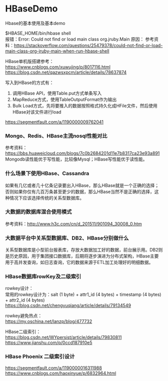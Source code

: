 # HBaseDemo
Hbase的基本使用及基本demo

$HBASE_HOME/bin/hbase shell<br/>
报错：Error: Could not find or load main class org.jruby.Main
原因：
参考资料：https://stackoverflow.com/questions/25479378/could-not-find-or-load-main-class-org-jruby-main-when-run-hbase-shell<br/>

HBase单机版搭建参考：<br/>
https://www.cnblogs.com/xuwujing/p/8017116.html<br/>
https://blog.csdn.net/qazwsxpcm/article/details/78637874<br/>

写入到HBase的方式有：
1) 调用HBase API，使用Table.put方式单条写入
2) MapReduce方式，使用TableOutputFormat作为输出
3) Bulk Load方式，先将要推入的数据按照格式持久化成HFile文件，然后使用HBase对该文件进行load

https://segmentfault.com/a/1190000009762041

### Mongo、Redis、HBase主流nosql性能对比
参考资料：https://bbs.huaweicloud.com/blogs/7c0b2684201d11e7b8317ca23e93a891
Mongodb读性能优于写性能，比较像Mysql；HBase写性能优于读性能。

### 什么场景下使用HBase、Cassandra
如果有几亿或者几十亿条记录要出入HBase，那么HBase就是一个正确的选择；否则如果你仅有几百万条甚至更少的数据，那么HBase当然不是正确的选择，这种情况下应该选择传统的关系型数据库。

### 大数据的数据库混合使用模式
参考资料：http://www.h3c.com/cn/d_201511/901094_30008_0.htm

### 大数据平台中关系型数据库、DB2、HBase分别做什么
关系型数据库是小型前台报表库，存放大数据加工好的数据，前台展示用。DB2则是历史原因，用于集团接口数据库，后期将逐步演进为分布式架构，HBase主要用于高并发查询，如日志查询，它的数据来源于ETL加工处理好的明细数据。

### HBase数据库rowKey及二级索引
rowkey设计：<br/>
常用的rowkey设计为：salt (1 byte) + attr1_id (4 bytes) + timestamp (4 bytes) + attr2_id (4 bytes) <br/>
https://blog.csdn.net/chengyuqiang/article/details/79134549

rowkey避免热点：<br/>
https://my.oschina.net/lanzp/blog/477732

HBase二级索引：<br/>
https://blog.csdn.net/WYpersist/article/details/79830811<br/>
https://www.jianshu.com/p/0ccd187910e5

### HBase Phoenix 二级索引设计
https://segmentfault.com/a/1190000016311988<br/>
https://www.cnblogs.com/haoxinyue/p/6832964.html<br/>

